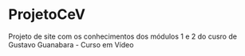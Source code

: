 # ProjetoCeV
Projeto de site com os conhecimentos dos módulos 1 e 2 do cusro de Gustavo Guanabara - Curso em Vídeo
